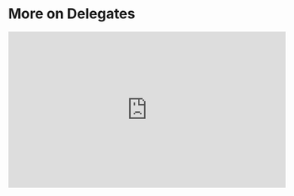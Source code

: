 ﻿# More on Delegates


<iframe width="560" height="315" src="https://www.youtube.com/embed/ptoM5O2mAbs?list=PL1DEQjXG2xnKdNAruM6k0XTEKJlYljYNs" frameborder="0" allowfullscreen></iframe>

